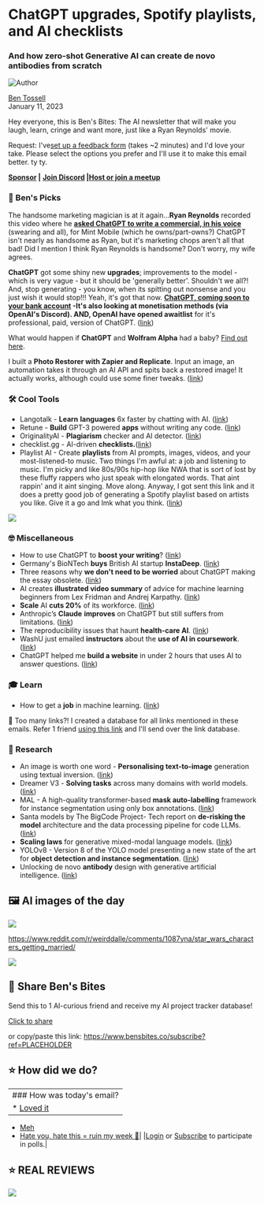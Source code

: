 # ChatGPT upgrades, Spotify playlists, and AI checklists

### And how zero-shot Generative AI can create de novo antibodies from scratch

![Author](https://media.beehiiv.com/cdn-cgi/image/fit=scale-down,format=auto,onerror=redirect,quality=80/uploads/user/profile_picture/fc858b4d-39e3-4be1-abf4-2b55504e21a2/thumb_uJ4UYake_400x400.jpg)

[Ben Tossell](https://www.twitter.com/bentossell)\
January 11, 2023

Hey everyone, this is Ben's Bites: The AI newsletter that will make you laugh, learn, cringe and want more, just like a Ryan Reynolds' movie.

Request: I've[set up a feedback form](https://forms.gle/VKT31iQYLt5LwkVc6) (takes ~2 minutes) and I'd love your take. Please select the options you prefer and I'll use it to make this email better. ty ty.

**[Sponsor](https://sponsor.bensbites.co/) |** **[Join Discord](https://discord.gg/qd92NKjDdE) |**[**Host or join a meetup**](https://meetups.bensbites.co/)

### **🤌 Ben's Picks**

The handsome marketing magician is at it again...**Ryan Reynolds** recorded this video where he **[asked ChatGPT to write a commercial, in his voice](https://www.youtube.com/watch?v=_eHjifELI-k)** (swearing and all), for Mint Mobile (which he owns/part-owns?) ChatGPT isn't nearly as handsome as Ryan, but it's marketing chops aren't all that bad! Did I mention I think Ryan Reynolds is handsome? Don't worry, my wife agrees.

**ChatGPT** got some shiny new **upgrades**; improvements to the model - which is very vague - but it should be 'generally better'. Shouldn't we all?! And, stop generating - you know, when its spitting out nonsense and you just wish it would stop!!! Yeah, it's got that now. **[ChatGPT, coming soon to your bank account](https://twitter.com/bentossell/status/1612880530273406988) -**It's also looking at monetisation methods (via OpenAI's Discord). AND, OpenAI have opened a**waitlist** for it's professional, paid, version of ChatGPT. ([<u>link</u>](https://twitter.com/gdb/status/1612986134048698369?s=20\&t=AF27qvjIfswZfnQco28dDw))

What would happen if **ChatGPT** and **Wolfram Alpha** had a baby? [Find out here](https://writings.stephenwolfram.com/2023/01/wolframalpha-as-the-way-to-bring-computational-knowledge-superpowers-to-chatgpt/).

I built a **Photo Restorer with Zapier and Replicate**. Input an image, an automation takes it through an AI API and spits back a restored image! It actually works, although could use some finer tweaks. ([link](https://twitter.com/bentossell/status/1612821552449429504))

### **🛠️ Cool Tools**

- Langotalk - **Learn** **languages** 6x faster by chatting with AI. ([<u>link</u>](http://langotalk.org))
- Retune - **Build** GPT-3 powered **apps** without writing any code. ([<u>link</u>](https://retune.so/))
- OriginalityAI - **Plagiarism** checker and AI detector. ([link](https://originality.ai/))
- checklist.gg - AI-driven **checklists.**([link](https://checklist.gg/))
- Playlist AI - Create **playlists** from AI prompts, images, videos, and your most-listened-to music. Two things I'm awful at: a job and listening to music. I'm picky and like 80s/90s hip-hop like NWA that is sort of lost by these fluffy rappers who just speak with elongated words. That aint rappin' and it aint singing. Move along. Anyway, I got sent this link and it does a pretty good job of generating a Spotify playlist based on artists you like. Give it a go and lmk what you think. ([<u>link</u>](https://www.playlistai.app/))

![](https://media.beehiiv.com/cdn-cgi/image/fit=scale-down,format=auto,onerror=redirect,quality=80/uploads/asset/file/eb74bd1e-b0a3-4baa-a200-a5e7eb764447/460x0w.png)

### **🤓 Miscellaneous**

- How to use ChatGPT to **boost your writing**? ([<u>link</u>](https://oneusefulthing.substack.com/p/how-to-use-chatgpt-to-boost-your))
- Germany's BioNTech **buys** British AI startup **InstaDeep**. ([<u>link</u>](https://www.reuters.com/markets/deals/biontech-acquire-british-artificial-intelligence-startup-instadeep-2023-01-10/))
- Three reasons why **we don't need to be worried** about ChatGPT making the essay obsolete. ([<u>link</u>](https://blog.antimatter.systems/chatgpt-aint-got-nothin-on-me/))
- AI creates **illustrated video summary** of advice for machine learning beginners from Lex Fridman and Andrej Karpathy. ([<u>link</u>](https://twitter.com/juancopi81/status/1612903723692613632))
- **Scale** AI **cuts 20%** of its workforce. ([<u>link</u>](https://techcrunch.com/2023/01/10/scale-ai-cuts-20-of-its-workforce))
- Anthropic’s **Claude** **improves** on ChatGPT but still suffers from limitations. ([<u>link</u>](https://techcrunch.com/2023/01/09/anthropics-claude-improves-on-chatgpt-but-still-suffers-from-limitations/))
- The reproducibility issues that haunt **health-care AI**. ([<u>link</u>](https://www.nature.com/articles/d41586-023-00023-2))
- WashU just emailed **instructors** about the **use of AI in coursework**. ([<u>link</u>](https://twitter.com/jeffreyrmillman/status/1612842572241567744))
- ChatGPT helped me **build a website** in under 2 hours that uses AI to answer questions. ([<u>link</u>](https://twitter.com/shwnhll/status/1612877227791683604))

### **🎓 Learn**

- How to get a **job** in machine learning. ([<u>link</u>](https://www.youtube.com/watch?v=s8edrmsfVks))

👋 Too many links?! I created a database for all links mentioned in these emails. Refer 1 friend [using this link](https://www.bensbites.co/subscribe?ref=PLACEHOLDER) and I'll send over the link database.

### **🔬 Research**

- An image is worth one word - **Personalising text-to-image** generation using textual inversion. ([<u>link</u>](https://textual-inversion.github.io/))
- Dreamer V3 - **Solving tasks** across many domains with world models. ([<u>link</u>](https://arxiv.org/abs/2301.04104))
- MAL - A high-quality transformer-based **mask auto-labelling** framework for instance segmentation using only box annotations. ([<u>link</u>](https://arxiv.org/abs/2301.03992))
- Santa models by The BigCode Project- Tech report on **de-risking the model** architecture and the data processing pipeline for code LLMs. ([<u>link</u>](https://arxiv.org/abs/2301.03988))
- **Scaling laws** for generative mixed-modal language models. ([<u>link</u>](https://arxiv.org/abs/2301.03728))
- YOLOv8 - Version 8 of the YOLO model presenting a new state of the art for **object detection and instance segmentation**. ([<u>link</u>](https://blog.roboflow.com/whats-new-in-yolov8/))
- Unlocking de novo **antibody** design with generative artificial intelligence. ([link](https://www.biorxiv.org/content/10.1101/2023.01.08.523187v1))

## **🖼 AI images of the day**

![](https://media.beehiiv.com/cdn-cgi/image/fit=scale-down,format=auto,onerror=redirect,quality=80/uploads/asset/file/1f029c2a-c37c-409c-8942-46ba404aa5ab/6043knelf7ba1.png)

<https://www.reddit.com/r/weirddalle/comments/1087yna/star_wars_characters_getting_married/>

![](https://media.beehiiv.com/cdn-cgi/image/fit=scale-down,format=auto,onerror=redirect,quality=80/uploads/asset/file/b1d920b7-6cb9-4532-993d-680180906162/oelaonelf7ba1.png)

## **🤗 Share Ben's Bites**

Send this to 1 AI-curious friend and receive my AI project tracker database!

[Click to share](https://www.bensbites.co/subscribe?ref=PLACEHOLDER)

or copy/paste this link: https://www.bensbites.co/subscribe?ref=PLACEHOLDER

## **⭐️ How did we do?**

||
|:---|
|### How was today's email?|
|\* [Loved it](https://www.bensbites.co/login)

- [Meh](https://www.bensbites.co/login)
- [Hate you, hate this = ruin my week 🥹](https://www.bensbites.co/login)|
  |[Login](https://www.bensbites.co/login) or [Subscribe](https://www.bensbites.co/subscribe) to participate in polls.|

## **⭐️ REAL** REVIEWS

![](https://media.beehiiv.com/cdn-cgi/image/fit=scale-down,format=auto,onerror=redirect,quality=80/uploads/asset/file/c8a91ecd-5477-493e-bb9d-9ed8f04bde24/Screenshot_2022-12-13_at_14.55.58.png)
